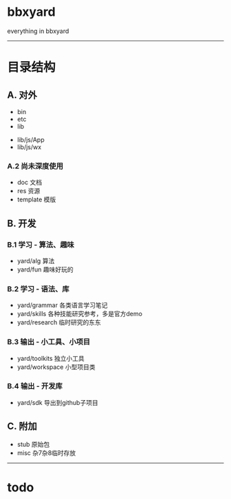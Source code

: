 # bbxyard

everything in bbxyard

---
# 目录结构

## A. 对外
- bin
- etc
- lib
 + lib/js/App
 + lib/js/wx

### A.2 尚未深度使用
- doc 文档
- res 资源
- template 模版

## B. 开发
### B.1 学习 - 算法、趣味
- yard/alg 算法
- yard/fun 趣味好玩的

### B.2 学习 - 语法、库
- yard/grammar  各类语言学习笔记
- yard/skills   各种技能研究参考，多是官方demo
- yard/research 临时研究的东东

### B.3 输出 - 小工具、小项目
- yard/toolkits  独立小工具
- yard/workspace 小型项目类

### B.4 输出 - 开发库
- yard/sdk 导出到github子项目


## C. 附加
- stub 原始包
- misc 杂7杂8临时存放

---
# todo

